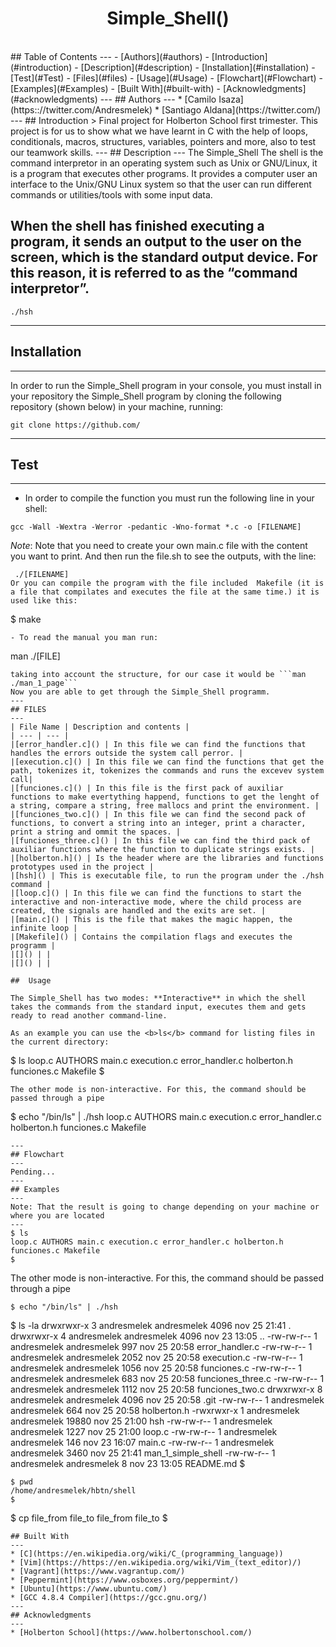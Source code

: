 <h1 align ="center"> Simple_Shell() </h1><br>
## Table of Contents 
---
- [Authors](#authors)
- [Introduction](#introduction)
- [Description](#description)
- [Installation](#installation)
- [Test](#Test)
- [Files](#files)
- [Usage](#Usage)
- [Flowchart](#Flowchart)
- [Examples](#Examples)
- [Built With](#built-with)
- [Acknowledgments](#acknowledgments)
---
## Authors 
---
* [Camilo Isaza](https:://twitter.com/Andresmelek)
* [Santiago Aldana](https://twitter.com/)
---
## Introduction
> Final project for Holberton School first trimester. This project is for us to show what we have learnt in C with the help of loops, conditionals, macros, structures, variables, pointers and more, also to test our teamwork skills.
---
## Description 
---
The Simple_Shell
The shell is the command interpretor in an operating system such as Unix or GNU/Linux, it is a program that executes other programs. It provides a computer user an interface to the Unix/GNU Linux system so that the user can run different commands or utilities/tools with some input data.

When the shell has finished executing a program, it sends an output to the user on the screen, which is the standard output device. For this reason, it is referred to as the “command interpretor”.
---
```
./hsh
```
---
## Installation 
---
In order to run the Simple_Shell program in your console, you must install in your repository the Simple_Shell program by cloning the following repository (shown below) in your machine, running:
```
git clone https://github.com/
```
---
## Test
---
- In order to compile the function you must run the following line in your shell:
```
gcc -Wall -Wextra -Werror -pedantic -Wno-format *.c -o [FILENAME]
```
_Note_: Note that you need to create your own main.c file with the content you want to print.
And then run the file.sh to see the outputs, with the line:
```
 ./[FILENAME]
Or you can compile the program with the file included  Makefile (it is a file that compilates and executes the file at the same time.) it is used like this:
```
$ make 
```
- To read the manual you man run:
```
man ./[FILE]
``` 
taking into account the structure, for our case it would be ```man ./man_1_page```
Now you are able to get through the Simple_Shell programm.
---
## FILES
---
| File Name | Description and contents |
| --- | --- |
|[error_handler.c]() | In this file we can find the functions that handles the errors outside the system call perror. |
|[execution.c]() | In this file we can find the functions that get the path, tokenizes it, tokenizes the commands and runs the excevev system call|
|[funciones.c]() | In this file is the first pack of auxiliar functions to make evertything happend, functions to get the lenght of a string, compare a string, free mallocs and print the environment. |
|[funciones_two.c]() | In this file we can find the second pack of functions, to convert a string into an integer, print a character, print a string and ommit the spaces. |
|[funciones_three.c]() | In this file we can find the third pack of auxiliar functions where the function to duplicate strings exists. |
|[holberton.h]() | Is the header where are the libraries and functions prototypes used in the project |
|[hsh]() | This is executable file, to run the program under the ./hsh command |
|[loop.c]() | In this file we can find the functions to start the interactive and non-interactive mode, where the child process are created, the signals are handled and the exits are set. |
|[main.c]() | This is the file that makes the magic happen, the infinite loop |
|[Makefile]() | Contains the compilation flags and executes the programm |
|[]() | |
|[]() | |

##  Usage

The Simple_Shell has two modes: **Interactive** in which the shell takes the commands from the standard input, executes them and gets ready to read another command-line.

As an example you can use the <b>ls</b> command for listing files in the current directory:

```
$ ls
loop.c AUTHORS main.c execution.c error_handler.c holberton.h funciones.c Makefile
$ 
```
The other mode is non-interactive. For this, the command should be passed through a pipe
```
$ echo "/bin/ls" | ./hsh
loop.c AUTHORS main.c execution.c error_handler.c holberton.h funciones.c Makefile
```
---
## Flowchart
---
Pending...
---
## Examples
---
Note: That the result is going to change depending on your machine or where you are located
---
$ ls
loop.c AUTHORS main.c execution.c error_handler.c holberton.h funciones.c Makefile
$ 
```
The other mode is non-interactive. For this, the command should be passed through a pipe
```
$ echo "/bin/ls" | ./hsh
```
$ ls -la
drwxrwxr-x 3 andresmelek andresmelek  4096 nov 25 21:41 .
drwxrwxr-x 4 andresmelek andresmelek  4096 nov 23 13:05 ..
-rw-rw-r-- 1 andresmelek andresmelek   997 nov 25 20:58 error_handler.c
-rw-rw-r-- 1 andresmelek andresmelek  2052 nov 25 20:58 execution.c
-rw-rw-r-- 1 andresmelek andresmelek  1056 nov 25 20:58 funciones.c
-rw-rw-r-- 1 andresmelek andresmelek   683 nov 25 20:58 funciones_three.c
-rw-rw-r-- 1 andresmelek andresmelek  1112 nov 25 20:58 funciones_two.c
drwxrwxr-x 8 andresmelek andresmelek  4096 nov 25 20:58 .git
-rw-rw-r-- 1 andresmelek andresmelek   664 nov 25 20:58 holberton.h
-rwxrwxr-x 1 andresmelek andresmelek 19880 nov 25 21:00 hsh
-rw-rw-r-- 1 andresmelek andresmelek  1227 nov 25 21:00 loop.c
-rw-rw-r-- 1 andresmelek andresmelek   146 nov 23 16:07 main.c
-rw-rw-r-- 1 andresmelek andresmelek  3460 nov 25 21:41 man_1_simple_shell
-rw-rw-r-- 1 andresmelek andresmelek     8 nov 23 13:05 README.md
$
```
$ pwd
/home/andresmelek/hbtn/shell
$
```
$ cp file_from file_to
file_from file_to
$
```
## Built With
---
* [C](https://en.wikipedia.org/wiki/C_(programming_language))
* [Vim](https://https://en.wikipedia.org/wiki/Vim_(text_editor)/)
* [Vagrant](https://www.vagrantup.com/)
* [Peppermint](https://www.osboxes.org/peppermint/)
* [Ubuntu](https://www.ubuntu.com/)
* [GCC 4.8.4 Compiler](https://gcc.gnu.org/)
---
## Acknowledgments   
---        
* [Holberton School](https://www.holbertonschool.com/)
